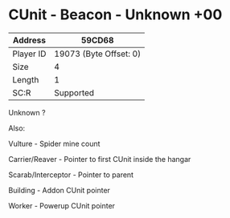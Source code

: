 
#  CUnit - Beacon - Unknown +00
Address   | 59CD68
----------|-------------
Player ID | 19073 (Byte Offset: 0)
Size 	  | 4
Length 	  | 1
SC:R      | Supported

Unknown ?

Also:
Vulture - Spider mine count
Carrier/Reaver - Pointer to first CUnit inside the hangar
Scarab/Interceptor - Pointer to parent
Building - Addon CUnit pointer
Worker - Powerup CUnit pointer

